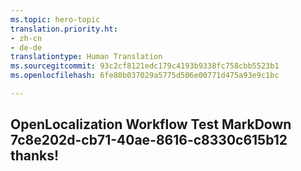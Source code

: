 ```yaml
---
ms.topic: hero-topic
translation.priority.ht:
- zh-cn
- de-de
translationtype: Human Translation
ms.sourcegitcommit: 93c2cf8121edc179c4193b9338fc758cbb5523b1
ms.openlocfilehash: 6fe80b037029a5775d506e00771d475a93e9c1bc

---
```

## OpenLocalization Workflow Test MarkDown 7c8e202d-cb71-40ae-8616-c8330c615b12 thanks!



<!--HONumber=Jul16_HO2-->


